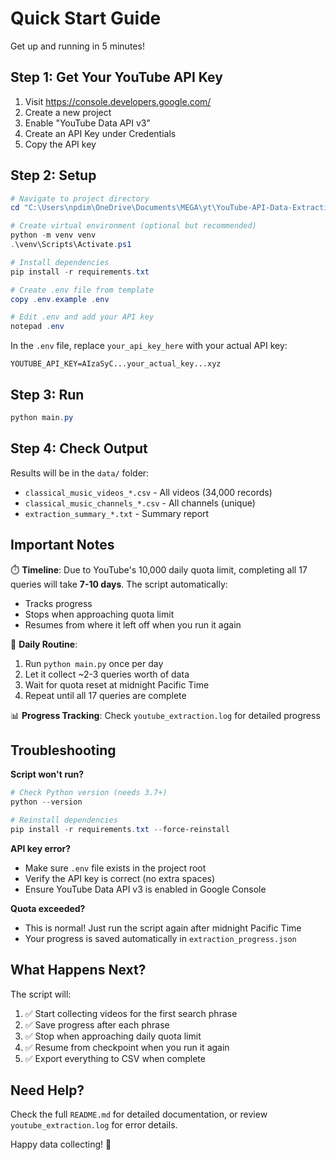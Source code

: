 # Quick Start Guide

Get up and running in 5 minutes!

## Step 1: Get Your YouTube API Key

1. Visit https://console.developers.google.com/
2. Create a new project
3. Enable "YouTube Data API v3"
4. Create an API Key under Credentials
5. Copy the API key

## Step 2: Setup

```powershell
# Navigate to project directory
cd "C:\Users\npdim\OneDrive\Documents\MEGA\yt\YouTube-API-Data-Extraction"

# Create virtual environment (optional but recommended)
python -m venv venv
.\venv\Scripts\Activate.ps1

# Install dependencies
pip install -r requirements.txt

# Create .env file from template
copy .env.example .env

# Edit .env and add your API key
notepad .env
```

In the `.env` file, replace `your_api_key_here` with your actual API key:
```
YOUTUBE_API_KEY=AIzaSyC...your_actual_key...xyz
```

## Step 3: Run

```powershell
python main.py
```

## Step 4: Check Output

Results will be in the `data/` folder:
- `classical_music_videos_*.csv` - All videos (34,000 records)
- `classical_music_channels_*.csv` - All channels (unique)
- `extraction_summary_*.txt` - Summary report

## Important Notes

⏱️ **Timeline**: Due to YouTube's 10,000 daily quota limit, completing all 17 queries will take **7-10 days**. The script automatically:
- Tracks progress
- Stops when approaching quota limit
- Resumes from where it left off when you run it again

🔄 **Daily Routine**: 
1. Run `python main.py` once per day
2. Let it collect ~2-3 queries worth of data
3. Wait for quota reset at midnight Pacific Time
4. Repeat until all 17 queries are complete

📊 **Progress Tracking**: Check `youtube_extraction.log` for detailed progress

## Troubleshooting

**Script won't run?**
```powershell
# Check Python version (needs 3.7+)
python --version

# Reinstall dependencies
pip install -r requirements.txt --force-reinstall
```

**API key error?**
- Make sure `.env` file exists in the project root
- Verify the API key is correct (no extra spaces)
- Ensure YouTube Data API v3 is enabled in Google Console

**Quota exceeded?**
- This is normal! Just run the script again after midnight Pacific Time
- Your progress is saved automatically in `extraction_progress.json`

## What Happens Next?

The script will:
1. ✅ Start collecting videos for the first search phrase
2. ✅ Save progress after each phrase
3. ✅ Stop when approaching daily quota limit
4. ✅ Resume from checkpoint when you run it again
5. ✅ Export everything to CSV when complete

## Need Help?

Check the full `README.md` for detailed documentation, or review `youtube_extraction.log` for error details.

Happy data collecting! 🎵
